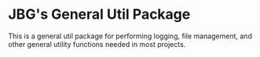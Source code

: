 # JBG's General Util Package

This is a general util package for performing logging, file management, and other general utility functions needed in most projects.